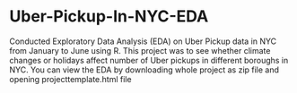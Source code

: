 # Uber-Pickup-In-NYC-EDA
Conducted Exploratory Data Analysis (EDA) on Uber Pickup data in NYC from January to June using R. This project was to see whether climate changes or holidays affect number of Uber pickups in different boroughs in NYC. 
You can view the EDA by downloading whole project as zip file and opening projecttemplate.html file
